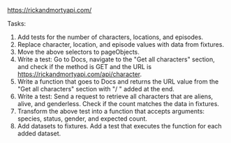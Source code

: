 https://rickandmortyapi.com/

Tasks:

1. Add tests for the number of characters, locations, and episodes.
2. Replace character, location, and episode values with data from fixtures.
3. Move the above selectors to pageObjects.
4. Write a test:
    Go to Docs, navigate to the "Get all characters" section, and check if the method is GET and the URL is https://rickandmortyapi.com/api/character.
5. Write a function that goes to Docs and returns the URL value from the "Get all characters" section with "/ " added at the end.
6. Write a test:
    Send a request to retrieve all characters that are aliens, alive, and genderless. Check if the count matches the data in fixtures.
7. Transform the above test into a function that accepts arguments: species, status, gender, and expected count.
8. Add datasets to fixtures. Add a test that executes the function for each added dataset.